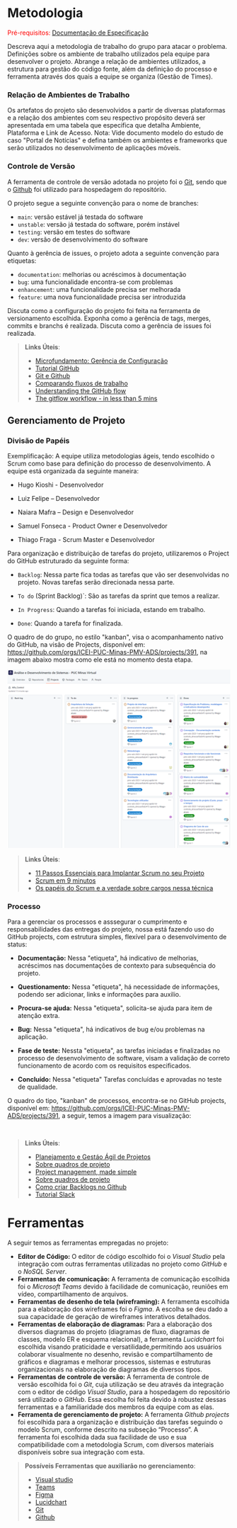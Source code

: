 
# Metodologia

<span style="color:red">Pré-requisitos: <a href="2-Especificação do Projeto.md"> Documentação de Especificação</a></span>

Descreva aqui a metodologia de trabalho do grupo para atacar o problema. Definições sobre os ambiente de trabalho utilizados pela  equipe para desenvolver o projeto. Abrange a relação de ambientes utilizados, a estrutura para gestão do código fonte, além da definição do processo e ferramenta através dos quais a equipe se organiza (Gestão de Times).

### Relação de Ambientes de Trabalho

Os artefatos do projeto são desenvolvidos a partir de diversas plataformas e a relação dos ambientes com seu respectivo propósito deverá ser apresentada em uma tabela que especifica que detalha Ambiente, Plataforma e Link de Acesso. 
Nota: Vide documento modelo do estudo de caso "Portal de Notícias" e defina também os ambientes e frameworks que serão utilizados no desenvolvimento de aplicações móveis.

### Controle de Versão

A ferramenta de controle de versão adotada no projeto foi o
[Git](https://git-scm.com/), sendo que o [Github](https://github.com)
foi utilizado para hospedagem do repositório.

O projeto segue a seguinte convenção para o nome de branches:

- `main`: versão estável já testada do software
- `unstable`: versão já testada do software, porém instável
- `testing`: versão em testes do software
- `dev`: versão de desenvolvimento do software

Quanto à gerência de issues, o projeto adota a seguinte convenção para
etiquetas:

- `documentation`: melhorias ou acréscimos à documentação
- `bug`: uma funcionalidade encontra-se com problemas
- `enhancement`: uma funcionalidade precisa ser melhorada
- `feature`: uma nova funcionalidade precisa ser introduzida

Discuta como a configuração do projeto foi feita na ferramenta de versionamento escolhida. Exponha como a gerência de tags, merges, commits e branchs é realizada. Discuta como a gerência de issues foi realizada.

> **Links Úteis**:
> - [Microfundamento: Gerência de Configuração](https://pucminas.instructure.com/courses/87878/)
> - [Tutorial GitHub](https://guides.github.com/activities/hello-world/)
> - [Git e Github](https://www.youtube.com/playlist?list=PLHz_AreHm4dm7ZULPAmadvNhH6vk9oNZA)
>  - [Comparando fluxos de trabalho](https://www.atlassian.com/br/git/tutorials/comparing-workflows)
> - [Understanding the GitHub flow](https://guides.github.com/introduction/flow/)
> - [The gitflow workflow - in less than 5 mins](https://www.youtube.com/watch?v=1SXpE08hvGs)


## Gerenciamento de Projeto

### Divisão de Papéis

Exemplificação: A equipe utiliza metodologias ágeis, tendo escolhido o Scrum como base para definição do processo de desenvolvimento. A equipe está organizada da seguinte maneira:

- Hugo Kioshi - Desenvolvedor

- Luiz Felipe – Desenvolvedor  

- Naiara Mafra – Design e Desenvolvedor 

- Samuel Fonseca - Product Owner e Desenvolvedor 

- Thiago Fraga - Scrum Master e Desenvolvedor


Para organização e distribuição de tarefas do projeto, utilizaremos o Project do GitHub estruturado da seguinte forma: 

- `Backlog`: Nessa parte fica todas as tarefas que vão ser desenvolvidas no projeto. Novas tarefas serão direcionada nessa parte. 

- `To do` (Sprint Backlog)`: São as tarefas da sprint que temos a realizar. 

- `In Progress`: Quando a tarefas foi iniciada, estando em trabalho. 

- `Done`: Quando a tarefa for finalizada.



O quadro de do grupo, no estilo "kanban", visa o acompanhamento nativo do GitHub, na visão de Projects, disponível em: https://github.com/orgs/ICEI-PUC-Minas-PMV-ADS/projects/391, na imagem abaixo mostra como ele está no momento desta etapa.

![Quadro Kanban](https://github.com/ICEI-PUC-Minas-PMV-ADS/pmv-ads-2023-1-e4-proj-apdist-t4-controle_almoxarifado/blob/main/docs/img/Quadro%20Kanban%20project.png)


> **Links Úteis**:
> - [11 Passos Essenciais para Implantar Scrum no seu Projeto](https://mindmaster.com.br/scrum-11-passos/)
> - [Scrum em 9 minutos](https://www.youtube.com/watch?v=XfvQWnRgxG0)
> - [Os papéis do Scrum e a verdade sobre cargos nessa técnica](https://www.atlassian.com/br/agile/scrum/roles)


### Processo

Para a gerenciar os processos e asssegurar o cumprimento e responsabilidades das entregas do projeto, nossa está fazendo uso do GitHub projects, com estrutura simples, flexível para o desenvolvimento de status:

- **Documentação:** Nessa "etiqueta", há indicativo de melhorias, acréscimos nas documentações de contexto para subsequência do projeto.

- **Questionamento:** Nessa "etiqueta", há necessidade de informações, podendo ser adicionar, links e informações para auxilio.

- **Procura-se ajuda:** Nessa "etiqueta", solicita-se ajuda para item de atenção extra. 

- **Bug:** Nessa "etiqueta", há indicativos de bug e/ou problemas na aplicação.

- **Fase de teste:** Nessta "etiqueta", as tarefas iniciadas e finalizadas no processo de desenvolvimento de software, visam a validação de correto funcionamento de acordo com os requisitos especificados.

- **Concluído:** Nessa "etiqueta" Tarefas concluídas e aprovadas no teste de qualidade.

O quadro do tipo, "kanban" de processos, encontra-se no GitHub projects, disponível em: https://github.com/orgs/ICEI-PUC-Minas-PMV-ADS/projects/391, a seguir, temos a imagem para visualização:

![]()
 
> **Links Úteis**:
> - [Planejamento e Gestáo Ágil de Projetos](https://pucminas.instructure.com/courses/87878/pages/unidade-2-tema-2-utilizacao-de-ferramentas-para-controle-de-versoes-de-software)
> - [Sobre quadros de projeto](https://docs.github.com/pt/issues/organizing-your-work-with-project-boards/managing-project-boards/about-project-boards)
> - [Project management, made simple](https://github.com/features/project-management/)
> - [Sobre quadros de projeto](https://docs.github.com/pt/github/managing-your-work-on-github/about-project-boards)
> - [Como criar Backlogs no Github](https://www.youtube.com/watch?v=RXEy6CFu9Hk)
> - [Tutorial Slack](https://slack.com/intl/en-br/)

# Ferramentas

A seguir temos as ferramentas empregadas no projeto: 

- **Editor de Código:** O editor de código escolhido foi o _Visual Studio_ pela integração com outras ferramentas utilizadas no projeto como _GitHub_ e o _NoSQL Server_.
- **Ferramentas de comunicação:** A ferramenta de comunicação escolhida foi o _Microsoft Teams_ devido à facilidade de comunicação, reuniões em vídeo, compartilhamento de arquivos.
- **Ferramentas de desenho de tela (wireframing):** A ferramenta escolhida para a elaboração dos wireframes foi o _Figma_. A escolha se deu dado a sua capacidade de geração de wireframes interativos detalhados.
- **Ferramentas de elaboração de diagramas:** Para a elaboração dos diversos diagramas do projeto (diagramas de fluxo, diagramas de classes, modelo ER e esquema relacional), a ferramenta _Lucidchart_ foi escolhida visando praticidade e versatilidade,permitindo  aos usuários colaborar visualmente no desenho, revisão e compartilhamento de gráficos e diagramas e melhorar processos, sistemas e estruturas organizacionais na elaboração de diagramas de diversos tipos.
- **Ferramentas de controle de versão:** A ferramenta de controle de versão escolhida foi o _Git_, cuja utilização se deu através da integração com o editor de código _Visual Studio_, para a hospedagem do repositório será utilizado o _GitHub_. Essa escolha foi feita devido à robustez dessas ferramentas e a familiaridade dos membros da equipe com as elas.
- **Ferramenta de gerenciamento de projeto:** A ferramenta _Github projects_ foi escolhida para a organização e distribuição das tarefas seguindo o modelo Scrum, conforme descrito na subseção “Processo”. A ferramenta foi escolhida dada sua facilidade de uso e sua compatibilidade com a metodologia Scrum, com diversos materiais disponíveis sobre sua integração com esta.


> **Possíveis Ferramentas que auxiliarão no gerenciamento**: 
> - [Visual studio](https://visualstudio.microsoft.com/)
> - [Teams](https://www.microsoft.com/pt-br/microsoft-teams/group-chat-software)
> - [Figma](https://www.figma.com/)
> - [Lucidchart](https://www.lucidchart.com/)
> - [Git](https://git-scm.com/)
> - [Github](https://github.com/)
